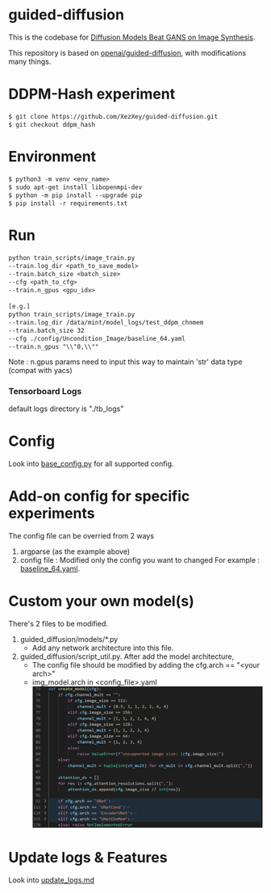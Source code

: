 # guided-diffusion

This is the codebase for [Diffusion Models Beat GANS on Image Synthesis](http://arxiv.org/abs/2105.05233).

This repository is based on [openai/guided-diffusion](https://github.com/openai/guided-diffusion), with modifications many things.

# DDPM-Hash experiment
    $ git clone https://github.com/XezXey/guided-diffusion.git
    $ git checkout ddpm_hash

# Environment
    $ python3 -m venv <env_name>
    $ sudo apt-get install libopenmpi-dev
    $ python -m pip install --upgrade pip 
    $ pip install -r requirements.txt

# Run
    python train_scripts/image_train.py 
    --train.log_dir <path_to_save_model>
    --train.batch_size <batch_size>
    --cfg <path_to_cfg>
    --train.n_gpus <gpu_idx>

    [e.g.]
    python train_scripts/image_train.py 
    --train.log_dir /data/mint/model_logs/test_ddpm_chnmem 
    --train.batch_size 32 
    --cfg ./config/Uncondition_Image/baseline_64.yaml 
    --train.n_gpus "\\"0,\\""
Note : n.gpus params need to input this way to maintain 'str' data type (compat with yacs)

### Tensorboard Logs 
default logs directory is "./tb_logs"

# Config
Look into [base_config.py](./config/base_config.py) for all supported config.

# Add-on config for specific experiments
The config file can be overried from 2 ways
1. argparse (as the example above)
2. config file : Modified only the config you want to changed
For example : [baseline_64.yaml](./config/Uncondition_Image/baseline_64.yaml).


# Custom your own model(s)
There's 2 files to be modified.
1. guided_diffusion/models/*.py 
    - Add any network architecture into this file.
2. guided_diffusion/script_util.py. After add the model architecture, 
    - The config file should be modified by adding the cfg.arch == "\<your arch\>" 
    - img_model.arch in <config_file>.yaml
    ![image](./custom_model.PNG)

# Update logs & Features
Look into [update_logs.md](./update_logs.md)
    